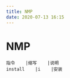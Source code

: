 ```yaml
---
title: NMP
date: 2020-07-13 16:15
---
```


# NMP

```table
指令    |缩写    |说明
install    |i    |安装

```

